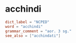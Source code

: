 # acchindi

``` toml
dict_label = "NCPED"
word = "acchindi"
grammar_comment = "aor. 3 sg."
see_also = ["acchindati"]
```

